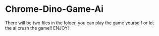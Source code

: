 # Chrome-Dino-Game-Ai
There will be two files in the folder, you can play the game yourself or let the ai crush the game!! ENJOY!
